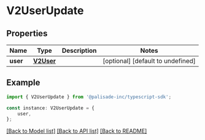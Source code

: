 # V2UserUpdate


## Properties

Name | Type | Description | Notes
------------ | ------------- | ------------- | -------------
**user** | [**V2User**](V2User.md) |  | [optional] [default to undefined]

## Example

```typescript
import { V2UserUpdate } from '@palisade-inc/typescript-sdk';

const instance: V2UserUpdate = {
    user,
};
```

[[Back to Model list]](../README.md#documentation-for-models) [[Back to API list]](../README.md#documentation-for-api-endpoints) [[Back to README]](../README.md)
